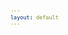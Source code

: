 ```yaml
---
layout: default
---
```

<!-- VARIABLES -->
<script>
    //
    //CANCION
    var cancion = "AJR - The Dumb Song";
    //
    //WALLPAPER
    var titulo = "Artstation";
    var texto = "Yun Yin";
    var wfuente = "";
    //
    //PISTAS
    var vocals = "";
    var instrumental = "";
    //
    //ARTISTA 1
    var artist = "AJR";
    var tidal = "a";
    var spotify = "";
    var instagram = "";
    var twitter = "";
    var soundcloud = "";
    var website = "";
    var facebook = "";
    var youtube = "";
    var discord = "";
    //
    //ARTISTA 2
    var artist2 = "";
    var tidal2 = "";
    var spotify2 = "";
    var instagram2 = "";
    var twitter2 = "";
    var soundcloud2 = "";
    var website2 = "";
    var facebook2 = "";
    var youtube2 = "";
    var discord2 = "";
    //
    //ARTISTA 3
    var artist3 = "";
    var tidal3 = "";
    var spotify3 = "";
    var instagram3 = "";
    var twitter3 = "";
    var soundcloud3 = "";
    var website3 = "";
    var facebook3 = "";
    var youtube3 = "";
    var discord3 = "";
   //
</script>
<!-- ESTILOS -->

<head>
    <style>
        body {
            font-family: "Times New Roman", Times, serif;
            font-size: 62.5%;
            width: 100%;
        }

        table {
            border-collapse: collapse;
            font-size: 1rem;
            width: 120ch;
        }

        th,
        td {
            padding: 8px;
        }

        tr td:first-child {
            text-align: right;
        }

        tr td:nth-child(2) {
            text-align: left;
        }

        .titulo {
            text-align: center;
        }

        .ingles {
            text-align: right;
            width: 50%;
        }

        .espanol {
            text-align: left;
            width: 50%;
        }

        .borde-derecho {
            border-right: 1px solid black;
        }

        .mitad-tamano {
            font-size: 50%;
            display: block;
            margin-top: -2px;
            margin-bottom: 0px;
        }

        .top-align {
            vertical-align: top;
        }

        .align-left {
            text-align: left;
        }

        .mid-align {
            vertical-align: middle;
        }

        .tab {
            display: inline-block;
            margin-left: 1.5rem;
        }
    </style>
</head>
<!-- CUERPO CON LA TABLA -->

<body>
    <table>
        <tr>
            <th colspan="4" class="titulo">Título</th>
        </tr>
        <tr>
            <th colspan="2" class="ingles borde-derecho">English</th>
            <th colspan="2" class="espanol">Español</th>
        </tr>
        <!-- INICIAR AQUI LA LETRA <td colspan="2"> -->
            <tr>
                <td colspan="2">Oh, In My Head</td>
                <td colspan="2">Oh, En Mi Cabeza</td>
            </tr>
            <tr>
                <td colspan="2"></td>
                <td colspan="2">ㅤ</td>
            </tr>
            <tr>
                <td colspan="2">You Said With Certainty</td>
                <td colspan="2">Dijiste Con Seguridad</td>
            </tr>
            <tr>
                <td colspan="2">I May Be The Dumbest Person That You′Ve Ever Seen</td>
                <td colspan="2">Que Podría Ser La Persona Más Tonta Que Hayas Visto</td>
            </tr>
            <tr>
                <td colspan="2">You Think You're Hurting Me</td>
                <td colspan="2">Piensas Que Me Haces Sufrir</td>
            </tr>
            <tr>
                <td colspan="2">Bet You Won′t Believe It, But You Kinda Set Me Free</td>
                <td colspan="2">Tal Vez Te Sorprenda, Pero Me Liberaste Un Poco</td>
            </tr>
            <tr>
                <td colspan="2">ㅤ</td>
                <td colspan="2">ㅤ</td>
            </tr>
            <tr>
                <td colspan="2">You've Mentioned Adderall</td>
                <td colspan="2">Mencionaste Unos Fármacos</td>
            </tr>
            <tr>
                <td colspan="2">Slip This Guy A Sedative, He's Bouncing Off The Wall</td>
                <td colspan="2">"Seden A Ese Chico, Está A Punto De Explotar De Tanta Energía"</td>
            </tr>
            <tr>
                <td colspan="2">Honey, It′s No Big Deal</td>
                <td colspan="2">Tranquila, No Es Para Tanto</td>
            </tr>
            <tr>
                <td colspan="2">We′ll Get You Back To College, You Could Study Somethin' Real</td>
                <td colspan="2">"Te Devolveremos A La Universidad, Así Podrás Estudiar Algo De Verdad"</td>
            </tr>
            <tr>
                <td colspan="2">ㅤ</td>
                <td colspan="2">ㅤ</td>
            </tr>
            <tr>
                <td colspan="2">So If That′s How You Feel</td>
                <td colspan="2">Así Que Si Eso Es Lo Que Piensas</td>
            </tr>
            <tr>
                <td colspan="2">When We Go Down</td>
                <td colspan="2">Cuando Estamos Débiles</td>
            </tr>
            <tr>
                <td colspan="2">When Kingdom Come</td>
                <td colspan="2">Cuando Todo Se Desmorona</td>
            </tr>
            <tr>
                <td colspan="2">ㅤ</td>
                <td colspan="2">ㅤ</td>
            </tr>
            <tr>
                <td colspan="2">Don't Look At Me, Don′t Look At Me</td>
                <td colspan="2">No Me Mires A Mi, No Me Mires A Mi</td>
            </tr>
            <tr>
                <td colspan="2">I'm Just Too Dumb</td>
                <td colspan="2">Soy Demasiado Tonto</td>
            </tr>
            <tr>
                <td colspan="2">I′D Love To Stay (Love To Stay)</td>
                <td colspan="2">Me Encantaría Quedarme (Me Encantaría Quedarme)</td>
            </tr>
            <tr>
                <td colspan="2">But Like You Said (Like You Said)</td>
                <td colspan="2">Pero Como Dijiste (Como Dijiste)</td>
            </tr>
            <tr>
                <td colspan="2">Don't Look At Me, 'Cause I Got Nothin′ In My Head</td>
                <td colspan="2">No Me Mires, Porque No Tengo Nada En Mi Cabeza</td>
            </tr>
            <tr>
                <td colspan="2">Oh, In My Head</td>
                <td colspan="2">Oh, En Mi Cabeza</td>
            </tr>
            <tr>
                <td colspan="2">ㅤ</td>
                <td colspan="2">ㅤ</td>
            </tr>
            <tr>
                <td colspan="2">Too Dumb For Breakin′ Up</td>
                <td colspan="2">Soy Demasiado Tonto Para Terminarte</td>
            </tr>
            <tr>
                <td colspan="2">I'd Do It In Person, But I′d Probably Mess It Up</td>
                <td colspan="2">Lo Haría En Persona, Pero Probablemente Lo Arruinaría</td>
            </tr>
            <tr>
                <td colspan="2">I'll Text You, That′s Enough</td>
                <td colspan="2">Te Enviaré Un Mensaje De Texto, Eso Es Suficiente</td>
            </tr>
            <tr>
                <td colspan="2">That's How Empty-Headed People Get Through Stuff</td>
                <td colspan="2">Así Es Como Las Personas Con Nada En La Cabeza Se Las Arreglan</td>
            </tr>
            <tr>
                <td colspan="2">ㅤ</td>
                <td colspan="2">ㅤ</td>
            </tr>
            <tr>
                <td colspan="2">Your World Is Ending Soon</td>
                <td colspan="2">Tu Mundo Se Está Terminando Pronto</td>
            </tr>
            <tr>
                <td colspan="2">Mine′s A Little Better 'Cause I Never Watch The News</td>
                <td colspan="2">El Mío Está Un Poco Mejor Porque Nunca Veo Las Noticias</td>
            </tr>
            <tr>
                <td colspan="2">You Make My Lunch Today</td>
                <td colspan="2">Me Preparaste El Almuerzo Hoy</td>
            </tr>
            <tr>
                <td colspan="2">I Would Do It, But I Couldn't Work My Microwave</td>
                <td colspan="2">Lo Haría Yo, Pero No Podría Hacer Funcionar Mi Microondas :D</td>
            </tr>
            <tr>
                <td colspan="2">So If That′s What You′Re Saying</td>
                <td colspan="2">Así Que Si Eso Es Lo Que Piensas</td>
            </tr>
            <tr>
                <td colspan="2">ㅤ</td>
                <td colspan="2">ㅤ</td>
            </tr>
            <tr>
                <td colspan="2">When We Go Down</td>
                <td colspan="2">Cuando Estamos Débiles</td>
            </tr>
            <tr>
                <td colspan="2">When Kingdom Come</td>
                <td colspan="2">Cuando Todo Se Desmorona</td>
            </tr>
            <tr>
                <td colspan="2">ㅤ</td>
                <td colspan="2">ㅤ</td>
            </tr>
            <tr>
                <td colspan="2">Don't Look At Me, Don′t Look At Me</td>
                <td colspan="2">No Me Mires A Mi, No Me Mires A Mi</td>
            </tr>
            <tr>
                <td colspan="2">I'm Just Too Dumb</td>
                <td colspan="2">Soy Demasiado Tonto</td>
            </tr>
            <tr>
                <td colspan="2">I′d Love To Stay (Love To Stay)</td>
                <td colspan="2">Me Encantaría Quedarme (Me Encantaría Quedarme)</td>
            </tr>
            <tr>
                <td colspan="2">But Like You Said (Like You Said)</td>
                <td colspan="2">Pero Como Dijiste (Como Dijiste)</td>
            </tr>
            <tr>
                <td colspan="2">Don't Look At Me, ′Cause I Got Nothin' In My Head</td>
                <td colspan="2">No Me Mires, Porque No Tengo Nada En Mi Cabeza</td>
            </tr>
            <tr>
                <td colspan="2">Oh, In My Head</td>
                <td colspan="2">Oh, En Mi Cabeza</td>
            </tr>
            <tr>
                <td colspan="2">ㅤ</td>
                <td colspan="2">ㅤ</td>
            </tr>
            <tr>
                <td colspan="2">You Should Not Have Done That</td>
                <td colspan="2">No Deberías Haber Hecho Eso :D</td>
            </tr>
            <tr>
                <td colspan="2">ㅤ</td>
                <td colspan="2">ㅤ</td>
            </tr>
            <tr>
                <td colspan="2">When We Go Down (We Go Down)</td>
                <td colspan="2">Cuando Estamos Débiles (Estamos Débiles)</td>
            </tr>
            <tr>
                <td colspan="2">When Kingdom Come (Kingdom Come)</td>
                <td colspan="2">Cuando Todo Se Desmorona (Se Desmorona)</td>
            </tr>
            <tr>
                <td colspan="2">ㅤ</td>
                <td colspan="2">ㅤ</td>
            </tr>
            <tr>
                <td colspan="2">Don't Look At Me, Don′t Look At Me</td>
                <td colspan="2">No Me Mires A Mi, No Me Mires A Mi</td>
            </tr>
            <tr>
                <td colspan="2">I′m Much Too Dumb</td>
                <td colspan="2">Soy Tonto Mucho Demasiado</td>
            </tr>
            <tr>
                <td colspan="2">I'd Love To Stay (Love To Stay)</td>
                <td colspan="2">Me Encantaría Quedarme (Me Encantaría Quedarme)</td>
            </tr>
            <tr>
                <td colspan="2">But Like You Said (Like You Said)</td>
                <td colspan="2">Pero Como Dijiste (Como Dijiste)</td>
            </tr>
            <tr>
                <td colspan="2">Don′T Look At Me, 'Cause I Got Nothin′ In My Head</td>
                <td colspan="2">No Me Mires, Porque No Tengo Nada En Mi Cabeza</td>
            </tr>
            <tr>
                <td colspan="2">Oh, In My Head</td>
                <td colspan="2">Oh, En Mi Cabeza</td>
            </tr>
            <tr>
                <td colspan="2">Oh, In My Head</td>
                <td colspan="2">Oh, En Mi Cabeza</td>
            </tr>
            <tr>
                <td colspan="2">ㅤ</td>
                <td colspan="2">ㅤ</td>
            </tr>
            <tr>
                <td colspan="2">When We Go Down</td>
                <td colspan="2">Cuando Estamos Débiles</td>
            </tr>
            <tr>
                <td colspan="2">When Kingdom Come</td>
                <td colspan="2">Cuando Todo Se Desmorona</td>
            </tr>
            <tr>
                <td colspan="2">Don't Look At Me, Don′t Look At Me</td>
                <td colspan="2">No Me Mires A Mi, No Me Mires A Mi</td>
            </tr>
            <tr>
                <td colspan="2">I'm Just Too Dumb.</td>
                <td colspan="2">Soy Demasiado Tonto.</td>
            </tr>
        <!-- FINAL DE LA LETRA <td colspan="2"> -->
        <tr>
            <td class="top-align align-left" style="text-align: left;"><span id="spanWallpaper"><b>Wallpaper:</b><span class="mitad-tamano">(Usado
                        en mi
                        video)</span><span id="FuenteW1">Placeholder</span></span>
            </td>
            <td class="top-align" style="text-align: left;"><span id="UrlsArtista1"></span></td>
            <td class="top-align" style="text-align: right;">Interpretación por: <b>Argel H</b><br>Redes:<br><a
                    href="https://linktr.ee/iamargelh" target="_blank">linktr.ee/iamargelh</a></td>
            <td class="mid-align align-left"><img src="https://i.imgur.com/RQLfOkU.gif" width="80ch"></td>
        </tr>
    </table>
    <!-- INFIERNO DE LOS SCIRPT -->
    <script>
        var tituloc = document.querySelector(".titulo");
        tituloc.textContent = cancion;
        tituloc.style.textAlign = "center";
        document.title = "(ArgelH-Subs) " + cancion;
        var fuenteW1 = document.getElementById("FuenteW1");
        fuenteW1.innerHTML = titulo + ": ";
        var enlace = document.createElement("a");
        var link = document.querySelector("link[rel~='icon']");
        link = document.createElement("link");
        link.rel = "icon";
        document.head.appendChild(link);
        link.href = "https://i.imgur.com/jycGdTy.png";
        if (wfuente) {
            enlace.href = wfuente;
            enlace.target = "_blank";
        }
        enlace.textContent = texto;
        enlace.style.fontStyle = "italic";
        fuenteW1.appendChild(enlace);
        if (vocals || instrumental) {
            var spanWallpaper = document.getElementById("spanWallpaper");
            spanWallpaper.appendChild(document.createElement("br"));
            var audiosSpan = document.createElement("span");
            audiosSpan.innerHTML = "<strong>Audios:</strong>";
            spanWallpaper.parentNode.insertBefore(audiosSpan, spanWallpaper.nextSibling);
            var extractedText = document.createElement("span");
            extractedText.textContent = "(Extraídos de la canción)";
            extractedText.style.fontSize = "50%";
            extractedText.style.display = "block";
            extractedText.style.marginTop = "-2px";
            extractedText.style.marginBottom = "0px";
            audiosSpan.appendChild(extractedText);
            if (vocals) {
                var vocalsLink = document.createElement("a");
                vocalsLink.href = vocals;
                vocalsLink.target = "_blank";
                vocalsLink.textContent = "Acapella";
                audiosSpan.appendChild(vocalsLink);
                audiosSpan.appendChild(document.createElement("br"));
            }
            if (instrumental) {
                var instrumentalLink = document.createElement("a");
                instrumentalLink.href = instrumental;
                instrumentalLink.target = "_blank";
                instrumentalLink.textContent = "Instrumental";
                audiosSpan.appendChild(instrumentalLink);
            }
        }
    </script>
    <script>
        var celdaUrlsArtista1 = document.getElementById("UrlsArtista1");
        var artistName = document.createElement("strong");
        artistName.textContent = artist + ":";
        celdaUrlsArtista1.appendChild(artistName);
        celdaUrlsArtista1.appendChild(document.createElement("br")); // AÑADE UN SALTO DE LINEA DESPUES DEL ARTISTA
        if (tidal) {
            var enlaceTidal = document.createElement("a");
            enlaceTidal.href = tidal;
            enlaceTidal.target = "_blank";
            enlaceTidal.textContent = "Tidal";
            celdaUrlsArtista1.appendChild(enlaceTidal);
            celdaUrlsArtista1.appendChild(document.createElement("br"));
        }
        if (spotify) {
            var UrlsArtista1potify = document.createElement("a");
            UrlsArtista1potify.href = spotify;
            UrlsArtista1potify.target = "_blank";
            UrlsArtista1potify.textContent = "Spotify";
            celdaUrlsArtista1.appendChild(UrlsArtista1potify);
            celdaUrlsArtista1.appendChild(document.createElement("br"));
        }
        if (soundcloud) {
            var UrlsArtista1oundCloud = document.createElement("a");
            UrlsArtista1oundCloud.href = soundcloud;
            UrlsArtista1oundCloud.target = "_blank";
            UrlsArtista1oundCloud.textContent = "SoundCloud";
            celdaUrlsArtista1.appendChild(UrlsArtista1oundCloud);
            celdaUrlsArtista1.appendChild(document.createElement("br"));
        }
        if (youtube) {
            var enlaceYouTube = document.createElement("a");
            enlaceYouTube.href = youtube;
            enlaceYouTube.target = "_blank";
            enlaceYouTube.textContent = "YouTube";
            celdaUrlsArtista1.appendChild(enlaceYouTube);
            celdaUrlsArtista1.appendChild(document.createElement("br"));
        }
        if (website) {
            var enlaceWebsite = document.createElement("a");
            enlaceWebsite.href = website;
            enlaceWebsite.target = "_blank";
            enlaceWebsite.textContent = "Website";
            celdaUrlsArtista1.appendChild(enlaceWebsite);
            celdaUrlsArtista1.appendChild(document.createElement("br"));
        }
        if (discord) {
            var enlacediscord = document.createElement("a");
            enlacediscord.href = discord;
            enlacediscord.target = "_blank";
            enlacediscord.textContent = "Discord";
            celdaUrlsArtista1.appendChild(enlacediscord);
            celdaUrlsArtista1.appendChild(document.createElement("br"));
        }
        if (instagram) {
            var enlaceInstagram = document.createElement("a");
            enlaceInstagram.href = instagram;
            enlaceInstagram.target = "_blank";
            enlaceInstagram.textContent = "Instagram";
            celdaUrlsArtista1.appendChild(enlaceInstagram);
            celdaUrlsArtista1.appendChild(document.createElement("br"));
        }
        if (facebook) {
            var enlaceFacebook = document.createElement("a");
            enlaceFacebook.href = facebook;
            enlaceFacebook.target = "_blank";
            enlaceFacebook.textContent = "Facebook";
            celdaUrlsArtista1.appendChild(enlaceFacebook);
            celdaUrlsArtista1.appendChild(document.createElement("br"));
        }
        if (twitter) {
            var enlacetwitter = document.createElement("a");
            enlacetwitter.href = twitter;
            enlacetwitter.target = "_blank";
            enlacetwitter.textContent = "Twitter";
            celdaUrlsArtista1.appendChild(enlacetwitter);
        }
    </script>
    <script>
        if (artist2) {
            var celdaUrlsArtista1 = document.getElementById("UrlsArtista1");
            celdaUrlsArtista1.appendChild(document.createElement("br"));
            celdaUrlsArtista1.appendChild(document.createElement("br"));
            var celdaUrlsArtista2 = document.createElement("span");
            celdaUrlsArtista2.id = "UrlsArtista2";
            celdaUrlsArtista1.parentNode.insertBefore(celdaUrlsArtista2, celdaUrlsArtista1.nextSibling);
            var artistName2 = document.createElement("strong");
            artistName2.textContent = artist2 + ":";
            celdaUrlsArtista2.appendChild(artistName2);
            celdaUrlsArtista2.appendChild(document.createElement("br"));
            if (tidal2) {
                var enlaceTidal = document.createElement("a");
                enlaceTidal.href = tidal2;
                enlaceTidal.target = "_blank";
                enlaceTidal.textContent = "Tidal";
                celdaUrlsArtista2.appendChild(enlaceTidal);
                celdaUrlsArtista2.appendChild(document.createElement("br"));
            }
            if (spotify2) {
                var UrlsArtista1potify = document.createElement("a");
                UrlsArtista1potify.href = spotify2;
                UrlsArtista1potify.target = "_blank";
                UrlsArtista1potify.textContent = "Spotify";
                celdaUrlsArtista2.appendChild(UrlsArtista1potify);
                celdaUrlsArtista2.appendChild(document.createElement("br"));
            }
            if (soundcloud2) {
                var UrlsArtista1oundCloud = document.createElement("a");
                UrlsArtista1oundCloud.href = soundcloud2;
                UrlsArtista1oundCloud.target = "_blank";
                UrlsArtista1oundCloud.textContent = "SoundCloud";
                celdaUrlsArtista2.appendChild(UrlsArtista1oundCloud);
                celdaUrlsArtista2.appendChild(document.createElement("br"));
            }
            if (youtube2) {
                var enlaceYouTube = document.createElement("a");
                enlaceYouTube.href = youtube2;
                enlaceYouTube.target = "_blank";
                enlaceYouTube.textContent = "YouTube";
                celdaUrlsArtista2.appendChild(enlaceYouTube);
                celdaUrlsArtista2.appendChild(document.createElement("br"));
            }
            if (website2) {
                var enlaceWebsite = document.createElement("a");
                enlaceWebsite.href = website;
                enlaceWebsite.target = "_blank";
                enlaceWebsite.textContent = "Website";
                celdaUrlsArtista2.appendChild(enlaceWebsite);
                celdaUrlsArtista2.appendChild(document.createElement("br"));
            }
            if (discord2) {
                var enlacediscord = document.createElement("a");
                enlacediscord.href = discord2;
                enlacediscord.target = "_blank";
                enlacediscord.textContent = "Discord";
                celdaUrlsArtista2.appendChild(enlacediscord);
                celdaUrlsArtista2.appendChild(document.createElement("br"));
            }
            if (instagram) {
                var enlaceInstagram = document.createElement("a");
                enlaceInstagram.href = instagram;
                enlaceInstagram.target = "_blank";
                enlaceInstagram.textContent = "Instagram";
                celdaUrlsArtista2.appendChild(enlaceInstagram);
                celdaUrlsArtista2.appendChild(document.createElement("br"));
            }
            if (facebook2) {
                var enlaceFacebook = document.createElement("a");
                enlaceFacebook.href = facebook2;
                enlaceFacebook.target = "_blank";
                enlaceFacebook.textContent = "Facebook";
                celdaUrlsArtista2.appendChild(enlaceFacebook);
                celdaUrlsArtista2.appendChild(document.createElement("br"));
            }
            if (twitter2) {
                var enlacetwitter = document.createElement("a");
                enlacetwitter.href = twitter2;
                enlacetwitter.target = "_blank";
                enlacetwitter.textContent = "Twitter";
                celdaUrlsArtista2.appendChild(enlacetwitter);
            }
        }
    </script>
    <script>
        if (artist3) {
            var celdaUrlsArtista2 = document.getElementById("UrlsArtista2");
            celdaUrlsArtista2.appendChild(document.createElement("br"));
            celdaUrlsArtista2.appendChild(document.createElement("br"));
            var celdaUrlsArtista3 = document.createElement("span");
            celdaUrlsArtista3.id = "UrlsArtista3";
            celdaUrlsArtista2.parentNode.insertBefore(celdaUrlsArtista3, celdaUrlsArtista2.nextSibling);
            var artistName3 = document.createElement("strong");
            artistName3.textContent = artist3 + ":";
            celdaUrlsArtista3.appendChild(artistName3);
            celdaUrlsArtista3.appendChild(document.createElement("br"));
            if (tidal3) {
                var enlaceTidal = document.createElement("a");
                enlaceTidal.href = tidal3;
                enlaceTidal.target = "_blank";
                enlaceTidal.textContent = "Tidal";
                celdaUrlsArtista3.appendChild(enlaceTidal);
                celdaUrlsArtista3.appendChild(document.createElement("br"));
            }
            if (spotify3) {
                var UrlsArtista1potify = document.createElement("a");
                UrlsArtista1potify.href = spotify3;
                UrlsArtista1potify.target = "_blank";
                UrlsArtista1potify.textContent = "Spotify";
                celdaUrlsArtista3.appendChild(UrlsArtista1potify);
                celdaUrlsArtista3.appendChild(document.createElement("br"));
            }
            if (soundcloud3) {
                var UrlsArtista1oundCloud = document.createElement("a");
                UrlsArtista1oundCloud.href = soundcloud;
                UrlsArtista1oundCloud.target = "_blank";
                UrlsArtista1oundCloud.textContent = "SoundCloud";
                celdaUrlsArtista3.appendChild(UrlsArtista1oundCloud);
                celdaUrlsArtista3.appendChild(document.createElement("br"));
            }
            if (youtube) {
                var enlaceYouTube = document.createElement("a");
                enlaceYouTube.href = youtube;
                enlaceYouTube.target = "_blank";
                enlaceYouTube.textContent = "YouTube";
                celdaUrlsArtista3.appendChild(enlaceYouTube);
                celdaUrlsArtista3.appendChild(document.createElement("br"));
            }
            if (website3) {
                var enlaceWebsite = document.createElement("a");
                enlaceWebsite.href = website3;
                enlaceWebsite.target = "_blank";
                enlaceWebsite.textContent = "Website";
                celdaUrlsArtista3.appendChild(enlaceWebsite);
                celdaUrlsArtista3.appendChild(document.createElement("br"));
            }
            if (discord3) {
                var enlacediscord = document.createElement("a");
                enlacediscord.href = discord3;
                enlacediscord.target = "_blank";
                enlacediscord.textContent = "Discord";
                celdaUrlsArtista3.appendChild(enlacediscord);
                celdaUrlsArtista3.appendChild(document.createElement("br"));
            }
            if (instagram3) {
                var enlaceInstagram = document.createElement("a");
                enlaceInstagram.href = instagram3;
                enlaceInstagram.target = "_blank";
                enlaceInstagram.textContent = "Instagram";
                celdaUrlsArtista3.appendChild(enlaceInstagram);
                celdaUrlsArtista3.appendChild(document.createElement("br"));
            }
            if (facebook3) {
                var enlaceFacebook = document.createElement("a");
                enlaceFacebook.href = facebook3;
                enlaceFacebook.target = "_blank";
                enlaceFacebook.textContent = "Facebook";
                celdaUrlsArtista3.appendChild(enlaceFacebook);
                celdaUrlsArtista3.appendChild(document.createElement("br"));
            }
            if (twitter3) {
                var enlacetwitter = document.createElement("a");
                enlacetwitter.href = twitter3;
                enlacetwitter.target = "_blank";
                enlacetwitter.textContent = "Twitter";
                celdaUrlsArtista3.appendChild(enlacetwitter);
            }
        }
    </script>
</body>